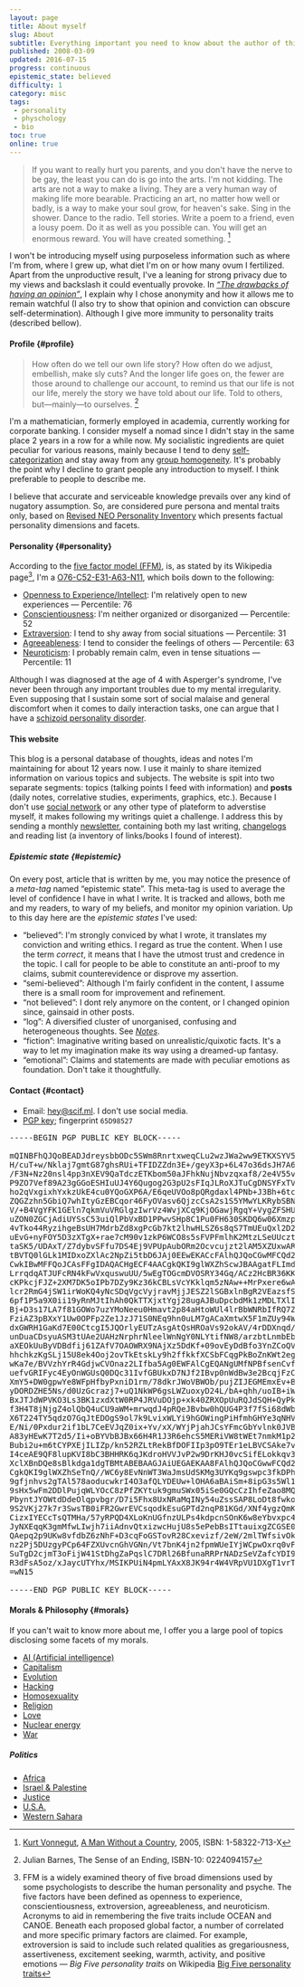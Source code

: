 ```yaml
---
layout: page
title: About myself
slug: About
subtitle: Everything important you need to know about the author of this blog
published: 2008-03-09
updated: 2016-07-15
progress: continuous
epistemic_state: believed
difficulty: 1
category: misc
tags:
 - personality
 - physchology
 - bio
toc: true
online: true
---
```

> If you want to really hurt you parents, and you don't have the nerve to be gay, the least you can do is go into the arts. I'm not kidding. The arts are not a way to make a living. They are a very human way of making life more bearable. Practicing an art, no matter how well or badly, is a way to make your soul grow, for heaven's sake. Sing in the shower. Dance to the radio. Tell stories. Write a poem to a friend, even a lousy poem. Do it as well as you possible can. You will get an enormous reward. You will have created something. [^Kurt Vonnegut]

I won't be introducing myself using purposeless information such as where I'm from, where I grew up, what diet I'm on or how many ovum I fertilized. Apart from the unproductive result, I've a leaning for strong privacy due to my views and backslash it could eventually provoke. In _[“The drawbacks of having an opinion”](/post/drawbacks-opinion)_, I explain why I chose anonymity and how it allows me to remain watchful (I also try to show that opinion and conviction can obscure self-determination). Although I give more immunity to personality traits (described bellow).

#### Profile {#profile}
> How often do we tell our own life story? How often do we adjust, embellish, make sly cuts? And the longer life goes on, the fewer are those around to challenge our account, to remind us that our life is not our life, merely the story we have told about our life. Told to others, but—mainly—to ourselves. [^The Sense of an Ending]

I'm a mathematician, formerly employed in academia, currently working for corporate banking. I consider myself a nomad since I didn't stay in the same place 2 years in a row for a while now. My socialistic ingredients are quiet peculiar for various reasons, mainly because I tend to deny [self-categorization](https://en.wikipedia.org/wiki/Self-categorization_theory) and stay away from any [group homogeneity](https://en.wikipedia.org/wiki/Ingroups_and_outgroups). It's probably the point why I decline to grant people any introduction to myself. I think preferable to people to describe me.

I believe that accurate and serviceable knowledge prevails over any kind of nugatory assumption. So, are considered pure persona and mental traits only, based on [Revised NEO Personality Inventory](https://en.wikipedia.org/wiki/Revised_NEO_Personality_Inventory) which presents factual personality dimensions and facets.

#### Personality {#personality}

According to the [five factor model (FFM)](https://en.wikipedia.org/wiki/Big_Five_personality_traits), is, as stated by its Wikipedia page[^FFM], I'm a [O76-C52-E31-A63-N11](http://www.outofservice.com/bigfive/results/?oR=0.825&cR=0.611&eR=0.469&aR=0.722&nR=0.281), which boils down to the following:

* [Openness to Experience/Intellect](https://en.wikipedia.org/wiki/Openness_to_experience): I'm relatively open to new experiences &mdash; Percentile: 76
* [Conscientiousness](http://en.wikipedia.org/wiki/Conscientiousness%23Personality%20models): I'm neither organized or disorganized &mdash; Percentile: 52
* [Extraversion](http://en.wikipedia.org/wiki/Extraversion): I tend to shy away from social situations &mdash; Percentile: 31
* [Agreeableness](http://en.wikipedia.org/wiki/Agreeableness): I tend to consider the feelings of others &mdash; Percentile: 63
* [Neuroticism](http://en.wikipedia.org/wiki/Neuroticism): I probably remain calm, even in tense situations &mdash; Percentile: 11

Although I was diagnosed at the age of 4 with Asperger's syndrome, I've never been through any important troubles due to my mental irregularity. Even supposing that I sustain some sort of social malaise and general discomfort when it comes to daily interaction tasks, one can argue that I have a [schizoid personality disorder](https://en.wikipedia.org/wiki/Schizoid_personality_disorder).

#### This website
This blog is a personal database of thoughts, ideas and notes I'm maintaining for about 12 years now. I use it mainly to share itemized information on various topics and subjects. The website is spit into two separate segments: topics (talking points I feed with information) and **posts** (daily notes, correlative studies, experiments, graphics, etc.). Because I don't use [social network](./Facebook) or any other type of plateform to adverstise myself, it makes following my writings quiet a challenge. I address this by sending a monthly [newsletter](./Newsletter), containing both my last writing, [changelogs](./Changelog) and reading list (a inventory of links/books I found of interest).

##### Epistemic state {#epistemic}
On every post, article that is written by me, you may notice the presence of a _meta-tag_ named “epistemic state”. This meta-tag is used to average the level of confidence I have in what I write. It is tracked and allows, both me and my readers, to wary of my beliefs, and monitor my opinion variation. Up to this day here are the _epistemic states_ I've used:

* “believed”: I'm strongly conviced by what I wrote, it translates my conviction and writing ethics. I regard as true the content. When I use the term _correct_, it means that I have the utmost trust and credence in the topic. I call for people to be able to constitute an anti-proof to my claims, submit counterevidence or disprove my assertion.
* “semi-believed”: Although I'm fairly confident in the content, I assume there is a small room for improvement and refinement.
* “not believed”: I dont rely anymore on the content, or I changed opinion since, gainsaid in other posts.
* “log”: A diversified cluster of unorganised, confusing and heterogeneous thoughts. See _[Notes](./Notes)_.
* “fiction”: Imaginative writing based on unrealistic/quixotic facts. It's a way to let my imagination make its way using a  dreamed-up fantasy.
* “emotional”: Claims and statements are made with peculiar emotions as foundation. Don't take it thoughtfully.

#### Contact {#contact}
* Email: <a href="mailto:hey@scif.ml">hey@scif.ml</a>. I don't use social media.
* [PGP key](http://pgp.mit.edu/pks/lookup?op=get&search=0x288F609565D98527); fingerprint `65D98527`

<pre>
-----BEGIN PGP PUBLIC KEY BLOCK-----

mQINBFhQJQoBEADJdreysbbODc5SWm8RnrtxweqCLu2wzJWa2ww9ETKXSYV5HwdI
H/cuT+w/Nklaj7gmtG87ghsRUi+TFIDZZdn3E+/geyX3p+6L47o36dsJH7A6OoL7
/F3N+Nz20nsl4pp3nXEV9QaTdczETKbom50aJFhkNujNbvzqxaf8/2e4V55v5m90
P9ZO7Vef89A23gGGoESHIuUJ4Y6Qugog2G3pU2sFIqJLRoXJTuCgDNSYFxTVvbTh
ho2qVxgixhYxkzUkE4cu0YQoGXP6A/E6qeUVOo8pQRgdaxl4PNb+J3Bh+6tc0BfQ
ZQGZzhn5GbiQ7whItyGzEBCqor46FyOVasv6QjzcCsA2s1S5YMwYLKRybSBN+nlE
V/+B4VgYFK1GEln7qkmVuVRGlgzIwrVz4WvjXCq9KjOGawjRgqY+VygZFSHUClqP
uZON0ZGCjAdiUYSsC53uiQlPbVxBD1PPwvSHp8C1Pu0FH630SKDQ6w06XmzpA0QT
4vTko44RyzihgeBsUH7MdrbZd8xgPcGb7kt2lhwHLSZ6s8qS7TmUEuQxl2D2raph
uEvG+nyFOY5D3zXTgX+rae7cM90v1zkP6WCO8s5sFVPFmlhK2MtzLSeUUcztDxq2
taSK5/UDAxT/Z7dybvSFfu7DS4Ej9VPUpAubORm2Ocvcujzt2lAM5XZUxwARAQAB
tBVTQ0lGLk1MIDxoZXlAc2NpZi5tbD6JAj0EEwEKACcFAlhQJQoCGwMFCQd2TYAF
CwkIBwMFFQoJCAsFFgIDAQACHgECF4AACgkQKI9glWXZhScwJBAAgatFLImdzK8O
LrrqdqATJUFcRN4kFwVxquswuUU/5wEgTOGcmDVOSRY34Gq/ACz2HcBR36KKG+Ba
cKPkcjFJZ+2XM7DK5oIPb7DZy9Kz36kCBLsVcYKklqm5zNAw++MrPxere6wA0HPb
lcr2RmG4jSW1irWoKQ4yNcSDqVgcVyjravMjjJESZ2lSGBxlnBgR2VEazsfSf3Tz
6pf1P5a9X0ii19yRnMJtIhAh0QkTTXjxtYgj28ugAJBuDpcbdMk1zMDLTXlIAKJr
Bj+D3s17LA7f81GOWo7uzYMoNeeu0Hmavt2p84aHtoWUl4lrBbWNRbIfRQ7Zm3mw
FziAZ3pBXxY1Uw0OPFp2Ze1JzJ71S0NEq9hn0uLM7gACaXmtwX5F1mZUy94WWbSL
dxGWRH1GaKd7E00CtcgI5JQOrlyEUTzAsgAtQsHROaVs92okAV/4rDDXnqd/MxtU
unDuaCDsyuASM3tUAe2UAHzNrphrNleelWnNgY0NLYtifNW8/arzbtLnmbEbyEAC
aXEOkUuByVDBdfij61ZAfV7OAOWRX9NAjXz5DdKf+09ovEyDdBfo3YnZCoQV7y5Q
hhchkzKgSLj15U8ek4Ooj2ovTkEtskLy9h2ffkkfXCSbFCqgPkBoZnKWt2egDyXg
wKa7e/BVVzhYrR4GdjwCVOnaz2LIfba5Ag0EWFAlCgEQANgUMfNPBfsenCvfSM6h
uefvGRIFyc4EyOnWGUsQ0DQc31IvfGBUkxD7NJf2IBvp0nWdBw3e2BcqjFzCXY0h
XmY5+DW0gpwYe8WFpHfbyPxniD1rm/78dkrJWoVBWOb/pujZIJEGMEmxEv+BLpcU
yDORDZHE5Ns/d0UzGcrazj7+uQ1NkWP6gsLWZuoxyD24L/bA+qhh/uoIB+iWldjU
BxJTJdWPVKO3Ls3BK1zxdXtW0RP4JRVuDOjp+xk40ZRXOpUuRQJdSQH+QyPkxiLi
f3H4T8jNjgZ4olQbQ4uCU9aWM+mrwqdJ4pRQeJBvbw0hQUG4P3f7fSi68dWbDRga
X6T224TY5qdzO7GqJtEDOgS9ol7k9LvixWLYi9hGOWingPiHfmhGHYe3qNHVJEYN
E/Ni/0Pxdur2if1bL7CeEVJqZ0ix+Yv/xX/WYjPjahJCsYFmcGbYvlnk0JVBrpUC
A83yHEwK7T2d5/Ii+oBYVbBJBx66H4R1J3R6ehcS5MERiVW8tWEt7nmkM1p2s0yA
Bubi2u+m6tCYPXEjILIZp/kn52RZLtRekBfDOFIIp3pO9TEr1eLBVCSAke7v+jrF
I4ceAE9QF8lupKVI8bC3BHHRK6qJKdroHVVJvP2w9DrKHJ0vcSifELokkqv3LaeX
XclXBnDQe8sBlkdga1dgTBMtABEBAAGJAiUEGAEKAA8FAlhQJQoCGwwFCQd2TYAA
CgkQKI9glWXZhSeTnQ//WC6y8EvNnWT3WaJmsUdSKMg3UYKq9gswpc3fkDPhRuKd
9gfjnhvs2gTAl578aoducwkrI4O3afQLYDEUw+lOHA6aBAiSm+8ipG3s5Wl1Z+Ym
9sHx5wFm2DDlPujqWLYOcC8zPfZKYtuk9gmuSWx05iSe0GQcCzIhfeZao8MQKzY+
PbyntJYOWtdDdeOlqpvbgr/D7i5Fhx8UxNRaMqINy54uZssSAP8LoDt8fwko4LOg
9S2VKj27k7r3SwsTB0iFR2GwrEVCsqodkEsuGPTd2nqP81KGd/XNf4ygzQmK6GX2
CizxIYECcTsQTMHa/57yRPQD4XLoKnUGfnzULPs4kdpcnSOnK6w8eYbvxpc4qY1g
JyNXEqqK3gmMfwLIwjh7iiAdnvQtxizwcHujU8s5ePebBsITtauixgZCGSE0/YiA
QAepq2p9UKw8vfdbZ6zNhF+D3cqFoGSTovR28Cxevizf/2eW/2mlTWfsivOkDDvb
nz2Pj5DUzgyPCp64FZXUvcnGhVGNn/Vt7bnK4jn2fpmWUeIYjWCpwOxrq0vFu1To
SuTgD2cjmT3oFijW41StDhgZaPqslC7DRl26BfunaRRPrNADzSeVZafcYDI9DDc2
R3dFsA5oz/xJaycUTYhx/MSIKPUiN4pmLYAxX8JK94r4W4VRpVU1DXgT1vrTkco=
=wN15

-----END PGP PUBLIC KEY BLOCK-----
</pre>

#### Morals & Philosophy {#morals}
If you can't wait to know more about me, I offer you a large pool of topics disclosing some facets of my morals.
* [AI (Artificial intelligence)](AI)
* [Capitalism](Capitalism)
* [Evolution](Evolution)
* [Hacking](Hacking)
* [Homosexuality](Homosexuality)
* [Religion](Religion)
* [Love](Love)
* [Nuclear energy](Nuclear_energy)
* [War](War)

##### Politics
* [Africa](Africa)
* [Israel & Palestine](Israel_and_Palestine)
* [Justice](Justice)
* [U.S.A.](USA)
* [Western Sahara](Western_Sahara)

[^Kurt Vonnegut]: [Kurt Vonnegut](https://en.wikipedia.org/wiki/Kurt_Vonnegut), [A Man Without a Country](https://en.wikipedia.org/wiki/A_Man_Without_a_Country), 2005, ISBN: 1-58322-713-X
[^FFM]: FFM is a widely examined theory of five broad dimensions used by some psychologists to describe the human personality and psyche. The five factors have been defined as openness to experience, conscientiousness, extroversion, agreeableness, and neuroticism. Acronyms to aid in remembering the five traits include OCEAN and CANOE. Beneath each proposed global factor, a number of correlated and more specific primary factors are claimed. For example, extroversion is said to include such related qualities as gregariousness, assertiveness, excitement seeking, warmth, activity, and positive emotions &mdash; _Big Five personality traits_ on Wikipedia [Big Five personality traits](https://en.wikipedia.org/wiki/Big‰20Five‰20personality‰20traits)
[^The Sense of an Ending]: Julian Barnes, The Sense of an Ending, ISBN-10: 0224094157